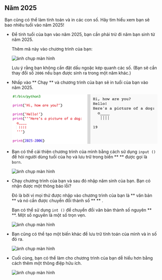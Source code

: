 ## Năm 2025

Bạn cũng có thể làm tính toán và in các con số. Hãy tìm hiểu xem bạn sẽ bao nhiêu tuổi vào năm 2025!

+ Để tính tuổi của bạn vào năm 2025, bạn cần phải trừ đi năm bạn sinh từ năm 2025.
    
    Thêm mã này vào chương trình của bạn:
    
    ![ảnh chụp màn hình](images/me-calc.png)
    
    Lưu ý rằng bạn không cần đặt dấu ngoặc kép quanh các số. (Bạn sẽ cần thay đổi số ` 2006 ` nếu bạn được sinh ra trong một năm khác.)

+ Nhấp vào ** Chạy ** và chương trình của bạn sẽ in tuổi của bạn vào năm 2025.
    
    ![ảnh chụp màn hình](images/me-calc-run.png)

+ Bạn có thể cải thiện chương trình của mình bằng cách sử dụng ` input () ` để hỏi người dùng tuổi của họ và lưu trữ trong biến ** ** được gọi là ` born `.
    
    ![ảnh chụp màn hình](images/me-input.png)

+ Chạy chương trình của bạn và sau đó nhập năm sinh của bạn. Bạn có nhận được một thông báo lỗi?
    
    Đó là bởi vì mọi thứ được nhập vào chương trình của bạn là ** văn bản ** và nó cần được chuyển đổi thành số ** ** .
    
    Bạn có thể sử dụng ` int () ` để chuyển đổi văn bản thành số nguyên ** **. Một số nguyên là một số trọn vẹn.
    
    ![ảnh chụp màn hình](images/me-input-test.png)

+ Bạn cũng có thể tạo một biến khác để lưu trữ tính toán của mình và in số đó ra.
    
    ![ảnh chụp màn hình](images/me-result-variable.png)

+ Cuối cùng, bạn có thể làm cho chương trình của bạn dễ hiểu hơn bằng cách thêm một thông điệp hữu ích.
    
    ![ảnh chụp màn hình](images/me-message.png)